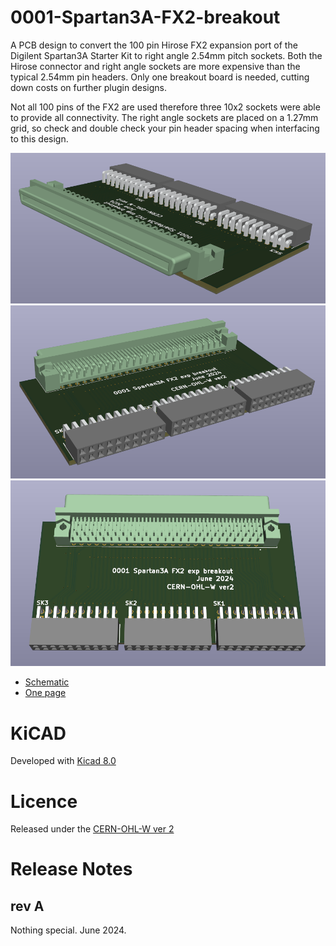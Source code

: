 # 0001-Spartan3A-FX2-breakout

A PCB design to convert the 100 pin Hirose FX2 expansion port of the Digilent Spartan3A Starter Kit to right angle 2.54mm pitch sockets.
Both the Hirose connector and right angle sockets are more expensive than the typical 2.54mm pin headers.  Only one breakout board is needed, cutting down costs on further plugin designs.

Not all 100 pins of the FX2 are used therefore three 10x2 sockets were able to provide all connectivity.
The right angle sockets are placed on a 1.27mm grid, so check and double check your pin header spacing when interfacing to this design.

![image1](Images/0001-01.png)
![image2](Images/0001-02.png)
![image3](Images/0001-03.png)

 - [Schematic](0001-Schematic.pdf)
 - [One page](0001-Single-page.pdf)
# KiCAD
Developed with [Kicad 8.0](https://www.kicaad.org)

# Licence
Released under the [CERN-OHL-W ver 2](https://cern-ohl.web.cern.ch/home)

# Release Notes
## rev A
Nothing special.  June 2024.

  

